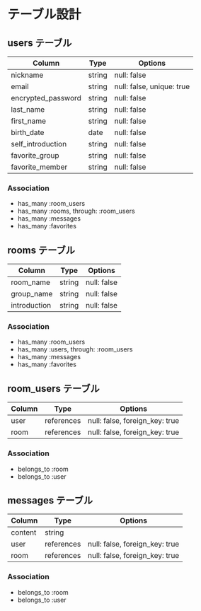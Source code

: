 
# テーブル設計

## users テーブル

| Column             | Type   | Options                   |
| ------------------ | ------ | ------------------------- |
| nickname           | string | null: false               |
| email              | string | null: false, unique: true |
| encrypted_password | string | null: false               |
| last_name          | string | null: false               |
| first_name         | string | null: false               |
| birth_date         | date   | null: false               |
| self_introduction  | string | null: false               |
| favorite_group     | string | null: false               |
| favorite_member    | string | null: false               |

### Association

- has_many :room_users
- has_many :rooms, through: :room_users
- has_many :messages
- has_many :favorites

## rooms テーブル

| Column             | Type   | Options     |
| ------------------ | ------ | ----------- |
| room_name          | string | null: false |
| group_name         | string | null: false |
| introduction       | string | null: false |

### Association

- has_many :room_users
- has_many :users, through: :room_users
- has_many :messages
- has_many :favorites

## room_users テーブル

| Column | Type       | Options                        |
| ------ | ---------- | ------------------------------ |
| user   | references | null: false, foreign_key: true |
| room   | references | null: false, foreign_key: true |

### Association

- belongs_to :room
- belongs_to :user

## messages テーブル

| Column  | Type       | Options                        |
| ------- | ---------- | ------------------------------ |
| content | string     |                                |
| user    | references | null: false, foreign_key: true |
| room    | references | null: false, foreign_key: true |

### Association

- belongs_to :room
- belongs_to :user
